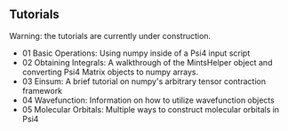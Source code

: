 ## Tutorials

Warning: the tutorials are currently under construction.

 - 01 Basic Operations: Using numpy inside of a Psi4 input script 
 - 02 Obtaining Integrals: A walkthrough of the MintsHelper object and converting Psi4 Matrix objects to numpy arrays.
 - 03 Einsum: A brief tutorial on numpy's arbitrary tensor contraction framework
 - 04 Wavefunction: Information on how to utilize wavefunction objects
 - 05 Molecular Orbitals: Multiple ways to construct molecular orbitals in Psi4

